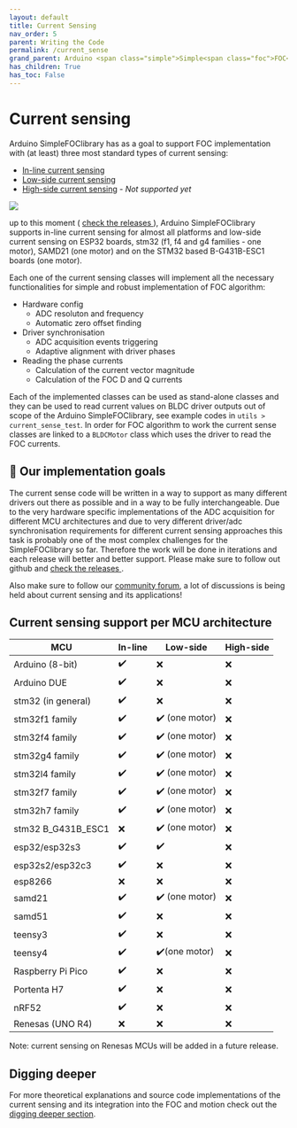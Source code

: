 ```yaml
---
layout: default
title: Current Sensing
nav_order: 5
parent: Writing the Code
permalink: /current_sense
grand_parent: Arduino <span class="simple">Simple<span class="foc">FOC</span>library</span>
has_children: True
has_toc: False
---
```


# Current sensing 

Arduino <span class="simple">Simple<span class="foc">FOC</span>library</span> has as a goal to support FOC implementation with (at least) three most standard types of current sensing:

- [In-line current sensing](inline_current_sense)
- [Low-side current sensing](low_side_current_sense)
- [High-side current sensing](high_side_current_sense) - *Not supported yet*


<img src="extras/Images/comparison_cs.png" class="width40">

up to this moment ( [check the releases <i class="fa fa-tag"></i>](https://github.com/simplefoc/Arduino-FOC/releases) ), Arduino <span class="simple">Simple<span class="foc">FOC</span>library</span> supports in-line current sensing for almost all platforms and low-side current sensing on ESP32 boards, stm32 (f1, f4 and g4 families - one motor), SAMD21 (one motor) and on the STM32 based B-G431B-ESC1 boards (one motor). 

Each one of the current sensing classes will implement all the necessary functionalities for simple and robust implementation of FOC algorithm:
- Hardware config
  - ADC resoluton and frequency
  - Automatic zero offset finding
- Driver synchronisation
  - ADC acquisition events triggering
  - Adaptive alignment with driver phases
- Reading the phase currents
  - Calculation of the current vector magnitude 
  - Calculation of the FOC D and Q currents 

Each of the implemented classes can be used as stand-alone classes and they can be used to read current values on BLDC driver outputs out of scope of the Arduino <span class="simple">Simple<span class="foc">FOC</span>library</span>, see example codes in `utils > current_sense_test`.
In order for FOC algorithm to work the current sense classes are linked to a `BLDCMotor` class which uses the driver to read the FOC currents.   

## 🎯 Our implementation goals
The current sense code will be written in a way to support as many different drivers out there as possible and in a way to be fully interchangeable. Due to the very hardware specific implementations of the ADC acquisition for different MCU architectures and due to very different driver/adc synchronisation requirements for different current sensing approaches this task is probably one of the most complex challenges for the <span class="simple">Simple<span class="foc">FOC</span>library</span> so far. Therefore the work will be done in iterations and each release will better and better support.  Please make sure to follow out github and [check the releases <i class="fa fa-tag"></i>](https://github.com/simplefoc/Arduino-FOC/releases).

Also make sure to follow our [community forum](https://community.simplefoc.com), a lot of discussions is being held about current sensing and its applications!

## Current sensing support per MCU architecture
   
MCU | In-line | Low-side | High-side
--- | --- |--- |--- 
Arduino (8-bit) | ✔️ | ❌ |  ❌
Arduino DUE  | ✔️ | ❌ |  ❌
stm32 (in general) | ✔️ | ❌ |  ❌
stm32f1 family | ✔️ | ✔️ (one motor) |  ❌
stm32f4 family | ✔️ | ✔️ (one motor) |  ❌
stm32g4 family | ✔️ | ✔️ (one motor) |  ❌
stm32l4 family | ✔️ | ✔️ (one motor) |  ❌
stm32f7 family | ✔️ | ✔️ (one motor) |  ❌
stm32h7 family | ✔️ | ✔️ (one motor) |  ❌
stm32 B_G431B_ESC1 | ❌ | ✔️ (one motor) |  ❌
esp32/esp32s3 | ✔️ | ✔️ |  ❌
esp32s2/esp32c3 |  ✔️ | ❌ |  ❌ 
esp8266 | ❌ | ❌ |  ❌ 
samd21 | ✔️ | ✔️ (one motor) |  ❌ 
samd51 | ✔️ | ❌ |  ❌ 
teensy3 | ✔️ | ❌ |  ❌
teensy4 | ✔️ | ✔️(one motor) |  ❌
Raspberry Pi Pico | ✔️ | ❌ |  ❌
Portenta H7 | ✔️ | ❌ |  ❌
nRF52 | ✔️ | ❌ |  ❌
Renesas (UNO R4)  | ❌ | ❌ |  ❌ 

Note: current sensing on Renesas MCUs will be added in a future release.

## Digging deeper

For more theoretical explanations and source code implementations of the current sensing and its integration into the FOC and motion  check out the [digging deeper section](digging_deeper).